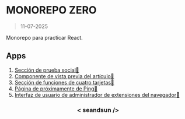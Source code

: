 # MONOREPO ZERO

>11-07-2025

Monorepo para practicar React.

## Apps

1. [Sección de prueba social🔗](https://seandsun.github.io/monorepo-zero-react/apps/01-social-proof-section/)
2. [Componente de vista previa del artículo🔗](https://seandsun.github.io/monorepo-zero-react/apps/02-article-preview-component/)
3. [Sección de funciones de cuatro tarjetas🔗](https://seandsun.github.io/monorepo-zero-react/apps/03-four-card-feature-section/)
4. [Página de próximamente de Ping🔗](https://seandsun.github.io/monorepo-zero-react/apps/04-ping-coming-soon-page/)
5. [Interfaz de usuario de administrador de extensiones del navegador🔗](https://seandsun.github.io/monorepo-zero-react/apps/05-browser-extensions-manager-ui/)

<h3 align="center">< seandsun /></h3>